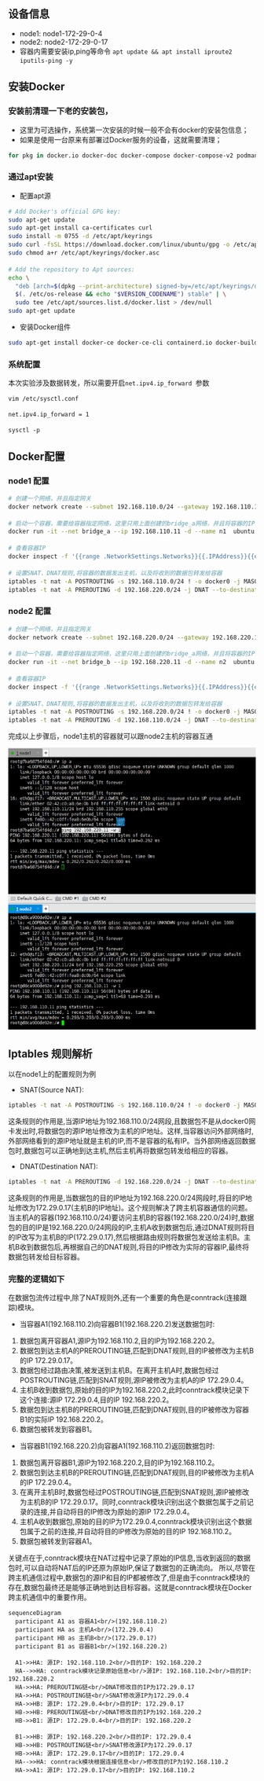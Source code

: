 ## 设备信息
- node1: node1-172-29-0-4
- node2: node2-172-29-0-17
- 容器内需要安装ip,ping等命令 `apt update && apt install iproute2 iputils-ping -y`

## 安装Docker
### 安装前清理一下老的安装包，
- 这里为可选操作，系统第一次安装的时候一般不会有docker的安装包信息；
- 如果是使用一台原来有部署过Docker服务的设备，这就需要清理；
```bash
for pkg in docker.io docker-doc docker-compose docker-compose-v2 podman-docker containerd runc; do sudo apt-get remove $pkg; done
```

### 通过apt安装
- 配置apt源
```bash
# Add Docker's official GPG key:
sudo apt-get update
sudo apt-get install ca-certificates curl
sudo install -m 0755 -d /etc/apt/keyrings
sudo curl -fsSL https://download.docker.com/linux/ubuntu/gpg -o /etc/apt/keyrings/docker.asc
sudo chmod a+r /etc/apt/keyrings/docker.asc

# Add the repository to Apt sources:
echo \
  "deb [arch=$(dpkg --print-architecture) signed-by=/etc/apt/keyrings/docker.asc] https://download.docker.com/linux/ubuntu \
  $(. /etc/os-release && echo "$VERSION_CODENAME") stable" | \
  sudo tee /etc/apt/sources.list.d/docker.list > /dev/null
sudo apt-get update
```
- 安装Docker组件
```bash
sudo apt-get install docker-ce docker-ce-cli containerd.io docker-buildx-plugin docker-compose-plugin
```

### 系统配置
本次实验涉及数据转发，所以需要开启`net.ipv4.ip_forward `参数
```
vim /etc/sysctl.conf

net.ipv4.ip_forward = 1

sysctl -p
```
## Docker配置
### node1 配置
```bash
# 创建一个网络，并且指定网关
docker network create --subnet 192.168.110.0/24 --gateway 192.168.110.1 bridge_a

# 启动一个容器，需要给容器指定网络，这里只用上面创建的bridge_a网络，并且将容器的IP设置为192.168.110.11 
docker run -it --net bridge_a --ip 192.168.110.11 -d --name n1  ubuntu

# 查看容器IP 
docker inspect -f '{{range .NetworkSettings.Networks}}{{.IPAddress}}{{end}}' n1

# 设置SNAT、DNAT规则,将容器的数据发出主机，以及将收到的数据包转发给容器
iptables -t nat -A POSTROUTING -s 192.168.110.0/24 ! -o docker0 -j MASQUERADE
iptables -t nat -A PREROUTING -d 192.168.220.0/24 -j DNAT --to-destination 172.29.0.17
```

### node2 配置
```bash
# 创建一个网络，并且指定网关
docker network create --subnet 192.168.220.0/24 --gateway 192.168.220.1 bridge_b

# 启动一个容器，需要给容器指定网络，这里只用上面创建的bridge_a网络，并且将容器的IP设置为192.168.110.11 
docker run -it --net bridge_b --ip 192.168.220.11 -d --name n2  ubuntu

# 查看容器IP 
docker inspect -f '{{range .NetworkSettings.Networks}}{{.IPAddress}}{{end}}' n2

# 设置SNAT、DNAT规则,将容器的数据发出主机，以及将收到的数据包转发给容器
iptables -t nat -A POSTROUTING -s 192.168.220.0/24 ! -o docker0 -j MASQUERADE
iptables -t nat -A PREROUTING -d 192.168.110.0/24 -j DNAT --to-destination 172.29.0.4
```
完成以上步骤后，node1主机的容器就可以跟node2主机的容器互通

![ping-result.png](image/ping-result.png)

## Iptables 规则解析
以在node1上的配置规则为例
- SNAT(Source NAT):
```bash
iptables -t nat -A POSTROUTING -s 192.168.110.0/24 ! -o docker0 -j MASQUERADE
```
这条规则的作用是,当源IP地址为192.168.110.0/24网段,且数据包不是从docker0网卡发出时,将数据包的源IP地址修改为主机的IP地址。这样,当容器访问外部网络时,外部网络看到的源IP地址就是主机的IP,而不是容器的私有IP。当外部网络返回数据包时,数据包可以正确地到达主机,然后主机再将数据包转发给相应的容器。
- DNAT(Destination NAT):
```bash
iptables -t nat -A PREROUTING -d 192.168.220.0/24 -j DNAT --to-destination 172.29.0.17
```
这条规则的作用是,当数据包的目的IP地址为192.168.220.0/24网段时,将目的IP地址修改为172.29.0.17(主机B的IP地址)。这个规则解决了跨主机容器通信的问题。当主机A的容器(192.168.110.0/24)要访问主机B的容器(192.168.220.0/24)时,数据包的目的IP是192.168.220.0/24网段的IP,主机A收到数据包后,通过DNAT规则将目的IP改写为主机B的IP(172.29.0.17),然后根据路由规则将数据包发送给主机B。主机B收到数据包后,再根据自己的DNAT规则,将目的IP修改为实际的容器IP,最终将数据包转发给目标容器。

### 完整的逻辑如下

在数据包流传过程中,除了NAT规则外,还有一个重要的角色是conntrack(连接跟踪)模块。
- 当容器A1(192.168.110.2)向容器B1(192.168.220.2)发送数据包时:
1. 数据包离开容器A1,源IP为192.168.110.2,目的IP为192.168.220.2。
2. 数据包到达主机A的PREROUTING链,匹配到DNAT规则,目的IP被修改为主机B的IP 172.29.0.17。
3. 数据包经过路由决策,被发送到主机B。在离开主机A时,数据包经过POSTROUTING链,匹配到SNAT规则,源IP被修改为主机A的IP 172.29.0.4。
4. 主机B收到数据包,原始的目的IP为192.168.220.2,此时conntrack模块记录下这个连接:源IP 172.29.0.4,目的IP 192.168.220.2。
5. 数据包到达主机B的PREROUTING链,匹配到DNAT规则,目的IP被修改为容器B1的实际IP 192.168.220.2。
6. 数据包被转发到容器B1。

- 当容器B1(192.168.220.2)向容器A1(192.168.110.2)返回数据包时:
1. 数据包离开容器B1,源IP为192.168.220.2,目的IP为192.168.110.2。
2. 数据包到达主机B的PREROUTING链,匹配到DNAT规则,目的IP被修改为主机A的IP 172.29.0.4。
3. 在离开主机B时,数据包经过POSTROUTING链,匹配到SNAT规则,源IP被修改为主机B的IP 172.29.0.17。同时,conntrack模块识别出这个数据包属于之前记录的连接,并自动将目的IP修改为原始的源IP 172.29.0.4。
4. 主机A收到数据包,原始的目的IP为172.29.0.4,conntrack模块识别出这个数据包属于之前的连接,并自动将目的IP修改为原始的目的IP 192.168.110.2。
5. 数据包被转发到容器A1。

关键点在于,conntrack模块在NAT过程中记录了原始的IP信息,当收到返回的数据包时,可以自动将NAT后的IP还原为原始IP,保证了数据包的正确流向。
所以,尽管在跨主机通信过程中,数据包的源IP和目的IP都被修改了,但是由于conntrack模块的存在,数据包最终还是能够正确地到达目标容器。这就是conntrack模块在Docker跨主机通信中的重要作用。

```mermaid
sequenceDiagram
  participant A1 as 容器A1<br/>(192.168.110.2)
  participant HA as 主机A<br/>(172.29.0.4)
  participant HB as 主机B<br/>(172.29.0.17)
  participant B1 as 容器B1<br/>(192.168.220.2)

  A1->>HA: 源IP: 192.168.110.2<br/>目的IP: 192.168.220.2
  HA-->>HA: conntrack模块记录原始信息<br/>源IP: 192.168.110.2<br/>目的IP: 192.168.220.2
  HA->>HA: PREROUTING链<br/>DNAT修改目的IP为172.29.0.17
  HA->>HA: POSTROUTING链<br/>SNAT修改源IP为172.29.0.4
  HA->>HB: 源IP: 172.29.0.4<br/>目的IP: 172.29.0.17
  HB->>HB: PREROUTING链<br/>DNAT修改目的IP为192.168.220.2
  HB->>B1: 源IP: 172.29.0.4<br/>目的IP: 192.168.220.2

  B1->>HB: 源IP: 192.168.220.2<br/>目的IP: 172.29.0.4
  HB->>HB: POSTROUTING链<br/>SNAT修改源IP为172.29.0.17
  HB->>HA: 源IP: 172.29.0.17<br/>目的IP: 172.29.0.4
  HA-->>HA: conntrack模块根据连接信息<br/>修改目的IP为192.168.110.2
  HA->>A1: 源IP: 172.29.0.17<br/>目的IP: 192.168.110.2
```